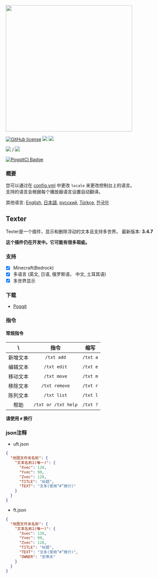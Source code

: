 <img src="/assets/Texter.png" width="400px">  

[![GitHub license](https://img.shields.io/badge/license-UIUC/NCSA-blue.svg)](https://github.com/fuyutsuki/Texter/blob/master/LICENSE)
[![](https://poggit.pmmp.io/shield.state/Texter)](https://poggit.pmmp.io/p/Texter)
[![](https://poggit.pmmp.io/shield.api/Texter)](https://poggit.pmmp.io/p/Texter)  

[![](https://poggit.pmmp.io/shield.dl/Texter)](https://poggit.pmmp.io/p/Texter) / [![](https://poggit.pmmp.io/shield.dl.total/Texter)](https://poggit.pmmp.io/p/Texter)

[![PoggitCI Badge](https://poggit.pmmp.io/ci.badge/fuyutsuki/Texter/Texter)](https://poggit.pmmp.io/ci/fuyutsuki/Texter/Texter)

### 概要

您可以通过在 [config.yml](/resources/config.yml) 中更改 `locale` 来更改控制台上的语言。  
支持的语言会根据每个播放器语言设置自动翻译。

其他语言:
[English](/README.md),
[日本語](./ja_jp.md),
[русский](./ru_ru.md),
[Türkçe](./tr_tr.md),
[한국어](./ko_kr.md)

## Texter

Texter是一个插件，显示和删除浮动的文本且支持多世界。
最新版本: **3.4.7**  


**这个插件仍在开发中。它可能有很多瑕疵。**


### 支持

- [x] Minecraft(Bedrock)
- [x] 多语言 (英文, 日语, 俄罗斯语， 中文, 土耳其语)
- [x] 多世界显示

### 下载

* [Poggit](https://poggit.pmmp.io/p/Texter)

### 指令

#### 常规指令

| \ |指令|缩写|
|:--:|:--:|:--:|
|新增文本|`/txt add`|`/txt a`|
|编辑文本|`/txt edit`|`/txt e`|
|移动文本|`/txt move`|`/txt m`|
|移除文本|`/txt remove`|`/txt r`|
|陈列文本|`/txt list`|`/txt l`|
|帮助|`/txt or /txt help`|`/txt ?`|

**请使用 `#` 换行**

### json注释

- uft.json
```json
{
  "地图文件夹名称": {
    "文本名称1(唯一)": {
      "Xvec": 128,
      "Yvec": 90,
      "Zvec": 128,
      "TITLE": "标题",
      "TEXT": "文本(使用“#”换行)"
    }
  }
}
```

- ft.json
```json
{
  "地图文件夹名称": {
    "文本名称1(唯一)": {
      "Xvec": 128,
      "Yvec": 90,
      "Zvec": 128,
      "TITLE": "标题",
      "TEXT": "文本(使用“#”换行)",
      "OWNER": "史蒂夫"
    }
  }
}
```
